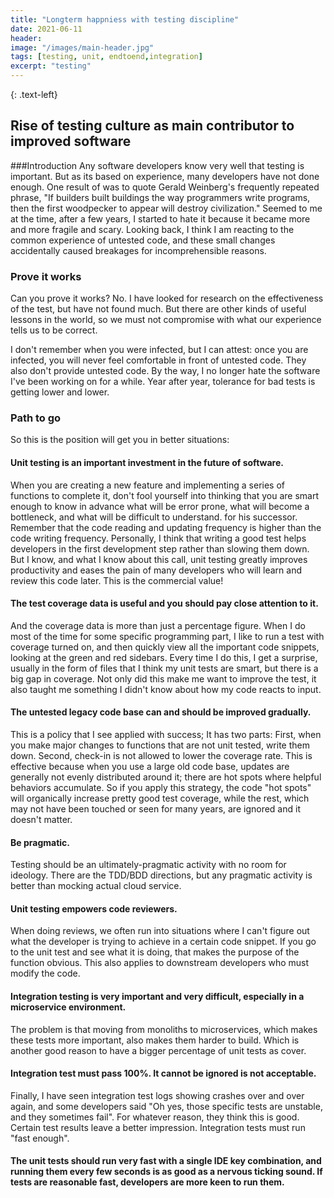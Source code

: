 ```yaml
---
title: "Longterm happniess with testing discipline"
date: 2021-06-11
header:
image: "/images/main-header.jpg"
tags: [testing, unit, endtoend,integration]
excerpt: "testing"
---
```

{: .text-left}
## Rise of testing culture as main contributor to improved software
###Introduction
Any software developers know very well that testing is important. But as its based on experience, many developers have not done enough. One result of was to quote Gerald Weinberg's frequently repeated phrase, "If builders built buildings the way programmers write programs, then the first woodpecker to appear will destroy civilization." Seemed to me at the time, after a few years, I started to hate it because it became more and more fragile and scary. Looking back, I think I am reacting to the common experience of untested code, and these small changes accidentally caused breakages for incomprehensible reasons.

### Prove it works
Can you prove it works? No.
I have looked for research on the effectiveness of the test, but have not found much. But there are other kinds of useful lessons in the world, so we must not compromise with what our experience tells us to be correct.

I don't remember when you were infected, but I can attest: once you are infected, you will never feel comfortable in front of untested code. They also don't provide untested code. By the way, I no longer hate the software I've been working on for a while.
Year after year, tolerance for bad tests is getting lower and lower.

### Path to go

So this is the position will get you in better situations:

#### Unit testing is an important investment in the future of software.

When you are creating a new feature and implementing a series of functions to complete it, don't fool yourself into thinking that you are smart enough to know in advance what will be error prone, what will become a bottleneck, and what will be difficult to understand. for his successor.
Remember that the code reading and updating frequency is higher than the code writing frequency. Personally, I think that writing a good test helps developers in the first development step rather than slowing them down. But I know, and what I know about this call, unit testing greatly improves productivity and eases the pain of many developers who will learn and review this code later. This is the commercial value!

#### The test coverage data is useful and you should pay close attention to it.

And the coverage data is more than just a percentage figure. When I do most of the time for some specific programming part, I like to run a test with coverage turned on, and then quickly view all the important code snippets, looking at the green and red sidebars. Every time I do this, I get a surprise, usually in the form of files that I think my unit tests are smart, but there is a big gap in coverage. Not only did this make me want to improve the test, it also taught me something I didn't know about how my code reacts to input.

#### The untested legacy code base can and should be improved gradually.

This is a policy that I see applied with success; It has two parts: First, when you make major changes to functions that are not unit tested, write them down. Second, check-in is not allowed to lower the coverage rate.  This is effective because when you use a large old code base, updates are generally not evenly distributed around it; there are hot spots where helpful behaviors accumulate. So if you apply this strategy, the code "hot spots" will organically increase pretty good test coverage, while the rest, which may not have been touched or seen for many years, are ignored and it doesn't matter.

#### Be pragmatic.
Testing should be an ultimately-pragmatic activity with no room for ideology. There are the TDD/BDD directions, but any pragmatic activity is better than mocking actual cloud service.
#### Unit testing empowers code reviewers.
When doing reviews, we often run into situations where I can't figure out what the developer is trying to achieve in a certain code snippet. If you go to the unit test and see what it is doing, that makes the purpose of the function obvious. This also applies to downstream developers who must modify the code.
#### Integration testing is very important and very difficult, especially in a microservice environment.

The problem is that moving from monoliths to microservices, which makes these tests more important, also makes them harder to build. Which is another good reason to have a bigger  percentage of unit tests as cover.

####  Integration test must pass 100%. It cannot be ignored is not acceptable.

Finally, I have seen integration test logs showing crashes over and over again, and some developers said "Oh yes, those specific tests are unstable, and they sometimes fail". For whatever reason, they think this is good. Certain test results leave a better impression.
Integration tests must run "fast enough".

####  The unit tests should run very fast with a single IDE key combination, and running them every few seconds is as good as a nervous ticking sound. If tests are reasonable fast, developers are more keen to run them.
 



 